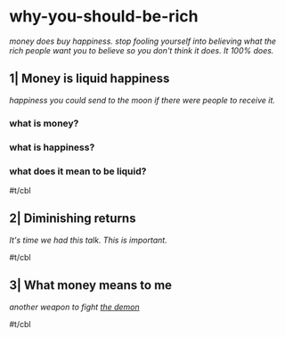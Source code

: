 # why-you-should-be-rich

_money does buy happiness. stop fooling yourself into believing what the rich people want you to believe so you don't think it does. It 100% does._


## 1| Money is liquid happiness

_happiness you could send to the moon if there were people to receive it._

### what is money?

### what is happiness?

### what does it mean to be liquid?

#t/cbl

## 2| Diminishing returns

_It's time we had this talk. This is important._

#t/cbl

## 3| What money means to me

_another weapon to fight [the demon](../bits/energy-demon.md)_

#t/cbl